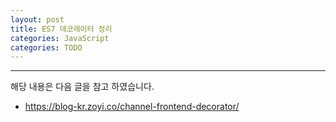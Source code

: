 ```yaml
---
layout: post
title: ES7 데코레이터 정리
categories: JavaScript
categories: TODO
---
```



----
해당 내용은 다음 글을 참고 하였습니다.
- https://blog-kr.zoyi.co/channel-frontend-decorator/